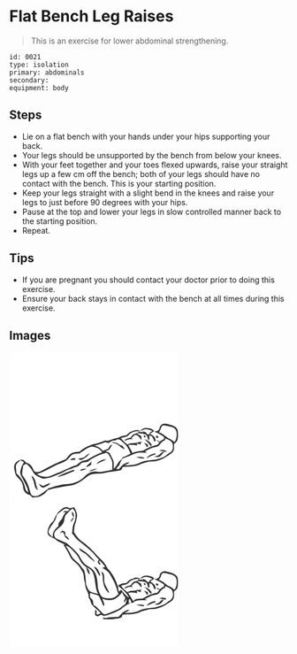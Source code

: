 # Flat Bench Leg Raises
> This is an exercise for lower abdominal strengthening.

``` 
id: 0021 
type: isolation 
primary: abdominals 
secondary:  
equipment: body 
``` 

## Steps

 - Lie on a flat bench with your hands under your hips supporting your back.
 - Your legs should be unsupported by the bench from below your knees.
 - With your feet together and your toes flexed upwards, raise your straight legs up a few cm off the bench; both of your legs should have no contact with the bench. This is your starting position.
 - Keep your legs straight with a slight bend in the knees and raise your legs to just before 90 degrees with your hips.
 - Pause at the top and lower your legs in slow controlled manner back to the starting position.
 - Repeat.

## Tips

 - If you are pregnant you should contact your doctor prior to doing this exercise.
 - Ensure your back stays in contact with the bench at all times during this exercise.

## Images

<svg width="230pt" height="200pt" viewBox="0 0 230 200" xmlns="http://www.w3.org/2000/svg"><g fill="#FFF"><path d="M0 0h230v200H0V0m203.77 103.93c-.53 3.16-4.06 3.75-6.69 4.17 4.53 2 9.17 4.02 13 7.23.02.91.04 1.83.05 2.75-2.25.81-4.15 2.27-6 3.74a30.996 30.996 0 0 0-4.79-2.79c1.25 1.5 2.79 2.7 4.4 3.8-.89 1.09-1.71 2.25-2.69 3.26-2.91.89-5.94 1.36-8.72 2.63.27-.66.82-1.97 1.09-2.62-1.97-3.89-5.77-6.3-9.77-7.7 2.73 2.94 5.85 5.55 7.97 9.01l.56-1.31c-.06 1.28-.13 2.56-.2 3.84l-.13-1.27c-3.87 1.44-7.29 3.78-10.96 5.58-4.71.17-9.43.67-13.73 2.75-1.3-3.88-3.76-7.19-5.81-10.68 4.11-.67 8.24-.23 12.26.71-.14-.74-.4-2.21-.53-2.95 1.75.48 3.5 1.07 5.3 1.39.07-.7.23-2.11.3-2.81.36-.34 1.09-1.03 1.45-1.38-2.99.93-6.04 1.64-9.11 2.25-3.59.31-7.4-.04-10.57 2.03-3.56-2.27-6.36-5.44-9.02-8.67 3.41-1.25 7.68-.98 10.32-3.82 3.69-4.23 9.86-6.26 15.33-5.02-2.17 1.35-4.48 2.47-6.97 3.09-2.61.64-3.89 3.25-5.48 5.17-3.27.71-6.65 1.67-8.89 4.35 4-1.03 7.79-3.18 12.06-2.01-.48-.4-1.43-1.21-1.9-1.61 1.62-1.51 3.02-3.32 4.95-4.45 4.42-.02 6.12 4.37 8.76 7.04-.12-1.83-.26-3.64-.42-5.46-2.06-1.13-4.1-2.3-6.1-3.53 3.79-.37 7.57.2 11.25 1.05 3.66 1.14 3.26 5.71 4.93 8.5 1.47-2.05.9-4.58.7-6.88.82.22 2.45.66 3.27.89 1.69 2.1 2.72 4.6 3.56 7.14.48-.01 1.45-.03 1.93-.05-.35-1.85-.27-3.92-1.44-5.51-1.55-2.14-4.04-3.27-6.16-4.76 1.89-1.17 3.79-2.31 5.65-3.52-2.37-3.46-6.9-4.2-10.79-4.44-3.45-.26-6.41 1.8-8.55 4.32 2.49-.85 4.86-2.13 7.48-2.55 3.25.08 6.32 1.35 9.42 2.21-1.37 1.33-4.23 1.86-3.83 4.37-.91.31-1.84.55-2.77.78-.84-1.12-1.69-2.22-2.52-3.34-1-.27-2.99-.8-3.99-1.06l.37 2.65c-.3-.56-.9-1.66-1.2-2.21-.73.18-2.19.55-2.92.73l-.96-2.43c-4.56-1.83-8.92.64-13.03 2.44-1.71 1.13-2.92 2.87-4.58 4.07-3.51.6-7.25.81-10.23 3-4.37 1.13-8.77 2.21-12.93 3.98-1.87.94-3.96.26-5.92.16-5.36 2.51-11.07 4.03-16.85 5.18-6.18 2.44-12.69 4.87-17.36 9.83-4.21.48-8.79.55-12.41 3.02-2.5 1.99-4.14 4.8-6.27 7.15-11.27 4.5-22.23 9.79-32.79 15.76-2.6 1.69-5.8 2.25-8.83 1.65-2.83-1.39-2.88-5.04-4.76-7.27-1.8-2.76-4.72-4.49-7.82-5.41-1.56-1.64-3.05-4.38-5.73-3.82-5.52.12-10.98 4.95-10.5 10.68.82 5.13 1.64 10.93 5.93 14.45 3.76 3.12 6.1 7.72 6.44 12.6.14 5.02 4.27 9.1 9.06 10.03 1.3 1.17 2.57 2.37 3.83 3.6 2.69-.46 5.45-.53 8.12-1.12 5.08-1.57 9.43-4.91 12.44-9.27 10.34-2.85 21.03-4.78 31.7-6.17 9.18-1.57 16.32-8.09 23.65-13.33 6.81-4.1 14.91-1.6 22.25-3.69 6.52-1.79 13.35-1.9 19.96-3.2 2.36-.33 3.57-2.5 3.78-4.7 7.67-1 15.71.07 22.97-3.15 4.09-2.41 8.91-2.74 13.33-4.28 4.4-.35 8.94-.09 13.12-1.8 6.72-1.83 12.28-6.17 17.97-9.98 3.36-3.17 2.68-8.16 2.47-12.32 6.47-2.95 5.68-10.75 5.34-16.62.05-4.19-3.82-6.73-7.23-8.23-3.76-1.16-7.6-2.59-11.59-2.48-3.52.35-5.59 3.45-6.28 6.64m-20.79 9.51c-1.17 1 .36 3.21 1.68 2.24 1.2-.98-.39-3.2-1.68-2.24m16.74 2.67c1.3 1.64 3.85-.42 1.91-1.76-1.3-1.82-3.74.38-1.91 1.76m-16.86 7.1c.87 1.17 1.79 2.31 2.75 3.42l.91 2.26c.44-.08 1.31-.23 1.74-.3-.03-1-.05-1.99-.07-2.98-1.72-.92-3.52-1.69-5.33-2.4z"/><path d="M203.04 108.89c3.16-2.42 2.13-7.73 5.94-9.28 3.91.11 7.7 1.26 11.49 2.14 3.33.83 6.27 3.62 6.64 7.13.4 4.56.21 9.65-2.88 13.33-2.4-2.1-5-3.96-8.01-5.07-4.5-2.61-8-6.79-13.18-8.25zM211.78 119.48c-.02-.55-.05-1.67-.06-2.22 3.25 1.55 7.21 2.6 9.26 5.82 2.2 4.43 1.78 11.24-3.13 13.67-3.16 1.36-5.05 4.51-8.23 5.79-4.39 1.83-8.96 3.34-13.69 3.95-5.84.44-11.88.83-17.36 3.06-6.63 3.74-14.4 4.13-21.83 4.23 2.31-1.38 4.69-2.65 6.89-4.22-6.26.07-11.35 4.35-14.67 9.31-1.29-.06-2.58-.12-3.87-.19 1.35-1.77 2.75-3.51 4.27-5.14 1.12-2.61 2.21-5.25 3.56-7.76 1.1-1.92 3.58-2.16 5.46-2.94 4.62-1.43 8.98-3.55 13.48-5.31 4.95-1.87 10.25-.8 15.38-.87-.78-.4-2.34-1.22-3.12-1.63 3.73-1.87 7.21-4.38 11.35-5.3 2.97-.94 6.77-.7 8.58-3.73 1.96-2.86 4.31-5.44 7.73-6.52m-8.28 14.22c3.31 1.03 6.76 1.63 10.23 1.7-2.51-3.17-6.73-2.64-10.23-1.7m.49 5.39c-1.99 1.95-4.94 2.07-7.42 3.03 2.45.3 5.07.81 7.44-.06 2.64-1.66 4.33-4.41 6.45-6.62-2.79-.12-4.57 2.01-6.47 3.65m-17.94 5.26c4.03-1.79 7.84-4.13 12.19-5.14.03-.46.1-1.36.13-1.81-4.74.95-9.44 2.84-12.32 6.95m-14.28-1.36c4.09 0 8.25 2.61 12.24.95-3.82-1.9-8.18-2.13-12.24-.95z"/><path d="M144.28 120.11c.83-.52 1.66-1.05 2.49-1.58 4.39-.11 6.67 3.7 9.76 6.08 4.06 3.51 6.13 8.65 8.21 13.46-3.48 1.83-6.99 3.65-10.74 4.88-.59 1-1.18 2-1.77 3.01-4.85 2.88-5.96 9.17-10.53 12.44.12-4.51.88-9.42-1.53-13.51-1.61-2.52-2.62-5.36-4.11-7.93-1.72-.99-3.65-1.5-5.52-2.08 1.67-.7 3.54-1.11 5.01-2.23 1.76-2.09 2.93-4.59 4.17-7.01-3 .58-4.07 3.48-5.41 5.82-2.41.9-4.82 1.77-7.21 2.71-2.68-3.78-6.79-5.89-11.15-7.13 4.8-1.4 9.71-2.56 14.28-4.64 1.63.41 3.26.82 4.9 1.22 2.54-2.32 5.61-3.86 9.15-3.51m-5.84 2.59c2.23.73 4.49 1.38 6.79 1.84 4.11 2.07 6.93 6.47 11.56 7.36-1.1-1.87-2.43-3.58-3.83-5.22-.61-.04-1.83-.14-2.44-.18-3.28-3.02-7.6-4.77-12.08-3.8z"/><path d="M96.48 136.67c5.24-2.59 9.54-7.36 15.55-8.21 5.53.43 11.23 2.73 14.13 7.73-6.58 2.34-12.86 5.5-18.8 9.16-2.8 2.08-6.54 1.58-9.54 3.21-2.28 1.31-4.19 3.15-6.25 4.76-5.14 1.07-9.57 4.09-14.47 5.84-7.36 3.7-15.17 6.34-22.74 9.55-5.85 1.54-11.94.31-16.88-3.11 9.34-2.36 17.38-7.84 26.03-11.84 4.5-2.46 9.85-3.17 13.87-6.5 2.52-1.74 4.24-4.33 6.35-6.49 3.29-3.12 8.18-2.75 12.38-3.1.09-.25.27-.75.37-1m6.36 5.22c-2.6 2.39-6.36 2.21-9.62 2.69 1.42.81 2.82 2.46 4.65 1.81 4.69-1.61 8.39-5.22 11.53-8.93-2.5.96-4.62 2.62-6.56 4.43m-20.24 4.49c2.42.57 4.93.33 7.31-.28-.12-3.89-5.65-1.33-7.31.28z"/><path d="M107.87 147.87c6.88-5.66 15.41-8.53 23.75-11.26 1.46.97 3.4 1.62 3.96 3.47 1.35 3.36 3.95 6.26 4.23 10 .29 3.27-.06 6.56-.02 9.84-3.98.7-7.99 1.27-11.88 2.36-5.29 1.67-10.86-1.16-16.15.49-3.66 1.31-6.96 3.52-9.67 6.29-6.04 6.15-14.51 9.63-23.07 10.14-8.98.25-17.6 3.15-26.06 5.92-.15.2-.43.61-.57.81-4.11 2.63-7.69 6.03-11.96 8.41-2.96 1.88-6.83 1.44-9.88.09-1.84-2.09-2.17-5.03-3-7.59-1.64-7.32-5.29-14-9.91-19.84-.77-4.41 1.21-8.77 1.29-13.19 1.37-.68 2.73-1.36 4.09-2.07 3.85 3 7.05 6.8 9.3 11.13 2.32 5.02 8.25 6.44 12.68 8.98 8.45.15 16.3-3.56 23.96-6.66 4.5-1.63 8.32-4.75 13-5.94 3.45-.9 6.48-2.91 9.99-3.62 3.5-.56 4.5-5 8.02-5.56 2.58-.98 5.85 0 7.9-2.2m10.56 4.16c4.5-2.11 9.12-3.98 13.5-6.31-5.08-.17-10.5 2.12-13.5 6.31m-14.01 4.29c2.45-.75 4.65-2.07 6.82-3.37.08-1.58.17-3.17.29-4.75-1.51 3.52-6.01 4.49-7.11 8.12m-8.58 4.99c3.16-.29 6.25-1.14 9.07-2.62-3.24-.34-7.25-.85-9.07 2.62m12.15.66c2.63-.41 5.18-1.15 7.72-1.89 1.35-.71 2.71-1.38 4.12-1.96-4.15.58-8.32 1.42-11.84 3.85m-42.85 7.8c8.34-1.32 15.94-5.41 23.76-8.43-.83-.56-1.5-1.94-2.67-1.05-7.22 2.72-14.66 5.11-21.09 9.48m-34.82-2.16c.36 1.83.91 3.64 1.71 5.32 2.55 4.78 1.27 11.68 6.74 14.66-.53-2.96-2.18-5.59-2.52-8.58-.57-4.27-2.26-8.86-5.93-11.4m15.63 14.26c-2.03-.86-3.86-2.13-5.88-3.02 1.28 2.45 3.18 4.67 5.9 5.5 3.39-1.86 8.02-2.6 9.78-6.43-3.48.73-6.6 2.48-9.8 3.95z"/><path d="M8.95 155.11c.29-3.7 3.69-5.64 6.02-8.05 1.87.64 3.64 1.52 5.05 2.93-3.29 3.52-4.18 8.29-5.23 12.8-.23 3.93 2.67 6.97 4.06 10.43 2.54 5.69 6.66 11.12 6.76 17.55-1.89-1.82-4.08-3.76-4.18-6.59-1.18-7.88-6.31-14.3-11.84-19.71.1-3.14-.61-6.24-.64-9.36z"/></g><g fill="#333"><path d="M203.77 103.93c.69-3.19 2.76-6.29 6.28-6.64 3.99-.11 7.83 1.32 11.59 2.48 3.41 1.5 7.28 4.04 7.23 8.23.34 5.87 1.13 13.67-5.34 16.62.21 4.16.89 9.15-2.47 12.32-5.69 3.81-11.25 8.15-17.97 9.98-4.18 1.71-8.72 1.45-13.12 1.8-4.42 1.54-9.24 1.87-13.33 4.28-7.26 3.22-15.3 2.15-22.97 3.15-.21 2.2-1.42 4.37-3.78 4.7-6.61 1.3-13.44 1.41-19.96 3.2-7.34 2.09-15.44-.41-22.25 3.69-7.33 5.24-14.47 11.76-23.65 13.33-10.67 1.39-21.36 3.32-31.7 6.17-3.01 4.36-7.36 7.7-12.44 9.27-2.67.59-5.43.66-8.12 1.12-1.26-1.23-2.53-2.43-3.83-3.6-4.79-.93-8.92-5.01-9.06-10.03-.34-4.88-2.68-9.48-6.44-12.6-4.29-3.52-5.11-9.32-5.93-14.45-.48-5.73 4.98-10.56 10.5-10.68 2.68-.56 4.17 2.18 5.73 3.82 3.1.92 6.02 2.65 7.82 5.41 1.88 2.23 1.93 5.88 4.76 7.27 3.03.6 6.23.04 8.83-1.65 10.56-5.97 21.52-11.26 32.79-15.76 2.13-2.35 3.77-5.16 6.27-7.15 3.62-2.47 8.2-2.54 12.41-3.02 4.67-4.96 11.18-7.39 17.36-9.83 5.78-1.15 11.49-2.67 16.85-5.18 1.96.1 4.05.78 5.92-.16 4.16-1.77 8.56-2.85 12.93-3.98 2.98-2.19 6.72-2.4 10.23-3 1.66-1.2 2.87-2.94 4.58-4.07 4.11-1.8 8.47-4.27 13.03-2.44l.96 2.43c.73-.18 2.19-.55 2.92-.73.3.55.9 1.65 1.2 2.21l-.37-2.65c1 .26 2.99.79 3.99 1.06.83 1.12 1.68 2.22 2.52 3.34.93-.23 1.86-.47 2.77-.78-.4-2.51 2.46-3.04 3.83-4.37-3.1-.86-6.17-2.13-9.42-2.21-2.62.42-4.99 1.7-7.48 2.55 2.14-2.52 5.1-4.58 8.55-4.32 3.89.24 8.42.98 10.79 4.44-1.86 1.21-3.76 2.35-5.65 3.52 2.12 1.49 4.61 2.62 6.16 4.76 1.17 1.59 1.09 3.66 1.44 5.51-.48.02-1.45.04-1.93.05-.84-2.54-1.87-5.04-3.56-7.14-.82-.23-2.45-.67-3.27-.89.2 2.3.77 4.83-.7 6.88-1.67-2.79-1.27-7.36-4.93-8.5-3.68-.85-7.46-1.42-11.25-1.05 2 1.23 4.04 2.4 6.1 3.53.16 1.82.3 3.63.42 5.46-2.64-2.67-4.34-7.06-8.76-7.04-1.93 1.13-3.33 2.94-4.95 4.45.47.4 1.42 1.21 1.9 1.61-4.27-1.17-8.06.98-12.06 2.01 2.24-2.68 5.62-3.64 8.89-4.35 1.59-1.92 2.87-4.53 5.48-5.17 2.49-.62 4.8-1.74 6.97-3.09-5.47-1.24-11.64.79-15.33 5.02-2.64 2.84-6.91 2.57-10.32 3.82 2.66 3.23 5.46 6.4 9.02 8.67 3.17-2.07 6.98-1.72 10.57-2.03 3.07-.61 6.12-1.32 9.11-2.25-.36.35-1.09 1.04-1.45 1.38-.07.7-.23 2.11-.3 2.81-1.8-.32-3.55-.91-5.3-1.39.13.74.39 2.21.53 2.95-4.02-.94-8.15-1.38-12.26-.71 2.05 3.49 4.51 6.8 5.81 10.68 4.3-2.08 9.02-2.58 13.73-2.75 3.67-1.8 7.09-4.14 10.96-5.58l.13 1.27c.07-1.28.14-2.56.2-3.84l-.56 1.31c-2.12-3.46-5.24-6.07-7.97-9.01 4 1.4 7.8 3.81 9.77 7.7-.27.65-.82 1.96-1.09 2.62 2.78-1.27 5.81-1.74 8.72-2.63.98-1.01 1.8-2.17 2.69-3.26-1.61-1.1-3.15-2.3-4.4-3.8 1.68.78 3.27 1.72 4.79 2.79 1.85-1.47 3.75-2.93 6-3.74-.01-.92-.03-1.84-.05-2.75-3.83-3.21-8.47-5.23-13-7.23 2.63-.42 6.16-1.01 6.69-4.17m-.73 4.96c5.18 1.46 8.68 5.64 13.18 8.25 3.01 1.11 5.61 2.97 8.01 5.07 3.09-3.68 3.28-8.77 2.88-13.33-.37-3.51-3.31-6.3-6.64-7.13-3.79-.88-7.58-2.03-11.49-2.14-3.81 1.55-2.78 6.86-5.94 9.28m8.74 10.59c-3.42 1.08-5.77 3.66-7.73 6.52-1.81 3.03-5.61 2.79-8.58 3.73-4.14.92-7.62 3.43-11.35 5.3.78.41 2.34 1.23 3.12 1.63-5.13.07-10.43-1-15.38.87-4.5 1.76-8.86 3.88-13.48 5.31-1.88.78-4.36 1.02-5.46 2.94-1.35 2.51-2.44 5.15-3.56 7.76-1.52 1.63-2.92 3.37-4.27 5.14 1.29.07 2.58.13 3.87.19 3.32-4.96 8.41-9.24 14.67-9.31-2.2 1.57-4.58 2.84-6.89 4.22 7.43-.1 15.2-.49 21.83-4.23 5.48-2.23 11.52-2.62 17.36-3.06 4.73-.61 9.3-2.12 13.69-3.95 3.18-1.28 5.07-4.43 8.23-5.79 4.91-2.43 5.33-9.24 3.13-13.67-2.05-3.22-6.01-4.27-9.26-5.82.01.55.04 1.67.06 2.22m-67.5.63c-3.54-.35-6.61 1.19-9.15 3.51-1.64-.4-3.27-.81-4.9-1.22-4.57 2.08-9.48 3.24-14.28 4.64 4.36 1.24 8.47 3.35 11.15 7.13 2.39-.94 4.8-1.81 7.21-2.71 1.34-2.34 2.41-5.24 5.41-5.82-1.24 2.42-2.41 4.92-4.17 7.01-1.47 1.12-3.34 1.53-5.01 2.23 1.87.58 3.8 1.09 5.52 2.08 1.49 2.57 2.5 5.41 4.11 7.93 2.41 4.09 1.65 9 1.53 13.51 4.57-3.27 5.68-9.56 10.53-12.44.59-1.01 1.18-2.01 1.77-3.01 3.75-1.23 7.26-3.05 10.74-4.88-2.08-4.81-4.15-9.95-8.21-13.46-3.09-2.38-5.37-6.19-9.76-6.08-.83.53-1.66 1.06-2.49 1.58m-47.8 16.56c-.1.25-.28.75-.37 1-4.2.35-9.09-.02-12.38 3.1-2.11 2.16-3.83 4.75-6.35 6.49-4.02 3.33-9.37 4.04-13.87 6.5-8.65 4-16.69 9.48-26.03 11.84 4.94 3.42 11.03 4.65 16.88 3.11 7.57-3.21 15.38-5.85 22.74-9.55 4.9-1.75 9.33-4.77 14.47-5.84 2.06-1.61 3.97-3.45 6.25-4.76 3-1.63 6.74-1.13 9.54-3.21 5.94-3.66 12.22-6.82 18.8-9.16-2.9-5-8.6-7.3-14.13-7.73-6.01.85-10.31 5.62-15.55 8.21m11.39 11.2c-2.05 2.2-5.32 1.22-7.9 2.2-3.52.56-4.52 5-8.02 5.56-3.51.71-6.54 2.72-9.99 3.62-4.68 1.19-8.5 4.31-13 5.94-7.66 3.1-15.51 6.81-23.96 6.66-4.43-2.54-10.36-3.96-12.68-8.98-2.25-4.33-5.45-8.13-9.3-11.13-1.36.71-2.72 1.39-4.09 2.07-.08 4.42-2.06 8.78-1.29 13.19 4.62 5.84 8.27 12.52 9.91 19.84.83 2.56 1.16 5.5 3 7.59 3.05 1.35 6.92 1.79 9.88-.09 4.27-2.38 7.85-5.78 11.96-8.41.14-.2.42-.61.57-.81 8.46-2.77 17.08-5.67 26.06-5.92 8.56-.51 17.03-3.99 23.07-10.14 2.71-2.77 6.01-4.98 9.67-6.29 5.29-1.65 10.86 1.18 16.15-.49 3.89-1.09 7.9-1.66 11.88-2.36-.04-3.28.31-6.57.02-9.84-.28-3.74-2.88-6.64-4.23-10-.56-1.85-2.5-2.5-3.96-3.47-8.34 2.73-16.87 5.6-23.75 11.26m-98.92 7.24c.03 3.12.74 6.22.64 9.36 5.53 5.41 10.66 11.83 11.84 19.71.1 2.83 2.29 4.77 4.18 6.59-.1-6.43-4.22-11.86-6.76-17.55-1.39-3.46-4.29-6.5-4.06-10.43 1.05-4.51 1.94-9.28 5.23-12.8-1.41-1.41-3.18-2.29-5.05-2.93-2.33 2.41-5.73 4.35-6.02 8.05z"/><path d="M182.98 113.44c1.29-.96 2.88 1.26 1.68 2.24-1.32.97-2.85-1.24-1.68-2.24zM199.72 116.11c-1.83-1.38.61-3.58 1.91-1.76 1.94 1.34-.61 3.4-1.91 1.76zM138.44 122.7c4.48-.97 8.8.78 12.08 3.8.61.04 1.83.14 2.44.18 1.4 1.64 2.73 3.35 3.83 5.22-4.63-.89-7.45-5.29-11.56-7.36-2.3-.46-4.56-1.11-6.79-1.84zM182.86 123.21c1.81.71 3.61 1.48 5.33 2.4.02.99.04 1.98.07 2.98-.43.07-1.3.22-1.74.3l-.91-2.26c-.96-1.11-1.88-2.25-2.75-3.42zM203.5 133.7c3.5-.94 7.72-1.47 10.23 1.7-3.47-.07-6.92-.67-10.23-1.7zM203.99 139.09c1.9-1.64 3.68-3.77 6.47-3.65-2.12 2.21-3.81 4.96-6.45 6.62-2.37.87-4.99.36-7.44.06 2.48-.96 5.43-1.08 7.42-3.03zM186.05 144.35c2.88-4.11 7.58-6 12.32-6.95-.03.45-.1 1.35-.13 1.81-4.35 1.01-8.16 3.35-12.19 5.14zM102.84 141.89c1.94-1.81 4.06-3.47 6.56-4.43-3.14 3.71-6.84 7.32-11.53 8.93-1.83.65-3.23-1-4.65-1.81 3.26-.48 7.02-.3 9.62-2.69zM171.77 142.99c4.06-1.18 8.42-.95 12.24.95-3.99 1.66-8.15-.95-12.24-.95zM82.6 146.38c1.66-1.61 7.19-4.17 7.31-.28-2.38.61-4.89.85-7.31.28zM118.43 152.03c3-4.19 8.42-6.48 13.5-6.31-4.38 2.33-9 4.2-13.5 6.31zM104.42 156.32c1.1-3.63 5.6-4.6 7.11-8.12-.12 1.58-.21 3.17-.29 4.75-2.17 1.3-4.37 2.62-6.82 3.37zM95.84 161.31c1.82-3.47 5.83-2.96 9.07-2.62-2.82 1.48-5.91 2.33-9.07 2.62zM107.99 161.97c3.52-2.43 7.69-3.27 11.84-3.85-1.41.58-2.77 1.25-4.12 1.96-2.54.74-5.09 1.48-7.72 1.89zM65.14 169.77c6.43-4.37 13.87-6.76 21.09-9.48 1.17-.89 1.84.49 2.67 1.05-7.82 3.02-15.42 7.11-23.76 8.43zM30.32 167.61c3.67 2.54 5.36 7.13 5.93 11.4.34 2.99 1.99 5.62 2.52 8.58-5.47-2.98-4.19-9.88-6.74-14.66-.8-1.68-1.35-3.49-1.71-5.32zM45.95 181.87c3.2-1.47 6.32-3.22 9.8-3.95-1.76 3.83-6.39 4.57-9.78 6.43-2.72-.83-4.62-3.05-5.9-5.5 2.02.89 3.85 2.16 5.88 3.02z"/></g></svg>
<svg width="230pt" height="200pt" viewBox="0 0 230 200" xmlns="http://www.w3.org/2000/svg"><g fill="#FFF"><path d="M0 0h230v200H0V0m68.88 14.84C64.25 18.3 62.47 24.1 59.91 29c-4.91 4.13-8.45 10.46-7.78 16.96 1.54 4.94 7.47 5.06 10.77 8.22 3.85 3.29 8.73 4.8 13.15 7.1l-2.65-.12c3.74 5.28 6.86 10.98 9.57 16.85 2.37 4.49 6.89 7.11 10.34 10.65 2.24 2.8 4.07 5.91 5.94 8.97 2.53 4.03 1.59 9.05 2.94 13.45.73 2.3.9 4.72 1.24 7.1.8 4.97 5.19 9.09 4.11 14.35 2.1 2.4 2.76 5.5 3.69 8.44 3.41 5.24 9.17 8.25 12.81 13.33-1.78.84-3.64 1.51-5.62 1.57.03-1.56.11-3.11.23-4.66-.61-.69-1.22-1.37-1.84-2.05-.24 2.56-.36 5.14-.12 7.7 1.12.51 2.24 1.03 3.36 1.55 2.26-.83 5.41-3.76 7.22-.69 4.84.05 9.18-2.26 13.68-3.73 3.78-1.27 7.23-3.34 10.72-5.23 3.9-3.61 8.41-6.93 13.63-8.28-.78 0-2.34-.02-3.12-.03.09-1.81-.22-3.72.44-5.46 2.66-.38 2.4 3.44 3.36 5.16.62-.06 1.86-.17 2.48-.23.3-.4.91-1.19 1.21-1.59 5.42-2.83 11.67-1.48 17.5-1.87-.8-.34-2.41-1.04-3.22-1.38 3.97-1.88 7.59-4.62 11.98-5.48 2.62-.85 5.96-.53 7.69-3.07 2.18-2.93 4.35-6.03 8.13-6.95-.01-.59-.04-1.78-.05-2.38 3.99 1.87 9.59 3.51 10.23 8.65 1.41 4.99-1.19 10.54-6.24 12.08-4.76 5.35-12.04 7-18.77 8.45-5.99.46-12.14.83-17.83 2.9-6.72 3.99-14.73 4.4-22.35 4.48 2.2-1.32 4.76-2.19 6.43-4.23-6.21.18-10.77 4.74-14.35 9.28-5.28.78-10.72.02-15.94 1.37-2.34.7-4.97.58-6.66-1.37l1.6 1.7c-.7.16-2.1.47-2.8.63.74-.09 2.21-.26 2.94-.34l-.5 1.39c5.52-.31 11.08.99 16.51-.48 3.54-.37 9.98-.34 9.42-5.49 8.04-1.14 16.55.11 24.08-3.57 3.53-2.33 7.95-2.09 11.75-3.77 4.58-.73 9.41-.01 13.8-1.93 6.76-1.8 12.26-6.23 18.02-9.96 3.5-3.29 2.55-8.43 2.62-12.73 3-1.24 5.03-4 5.21-7.27.08-4.04.6-8.29-.73-12.19-3.34-5.03-9.73-6.2-15.22-7.36-3.86-1.04-8.25 1.53-8.84 5.57-.26 3.65-4.04 4.89-7.15 5.01 4.56 2.01 9.19 4.07 13.11 7.2.06 1.21.11 2.42.16 3.63l-.51-1.15c-1.92 1.37-3.8 2.79-5.64 4.26-1.24-1.21-2.68-2.18-4.3-2.78.84 1.7 2.36 2.75 4.1 3.4-.99 1.28-1.94 2.57-2.9 3.86-2.99.2-5.89 1.03-8.57 2.35.24-.68.71-2.03.95-2.7-1.75-3.98-5.67-6.21-9.57-7.66 2.57 3.05 5.89 5.44 7.77 9.03l.64-1.38c-.06 1.3-.12 2.59-.19 3.89l.01-1.31c-3.78 1.36-7.2 3.42-10.61 5.49-4.23 1.02-10.33-.82-12.88 3.81-2.09-4.01-4.82-7.63-7.16-11.48 4.11-1.03 8.27-.36 12.33.5-.15-.74-.46-2.22-.61-2.97 1.87.57 3.76 1.13 5.65 1.64-.08-.71-.25-2.13-.34-2.83.43-.4 1.29-1.2 1.72-1.59-2.21.98-4.57 1.38-6.98 1.49-3.95 2-8.87-.17-12.43 2.93-3.48-2.37-7-5.11-8.86-8.99 3.39-1.02 7.58-.77 10.07-3.7 3.46-4.04 9.25-5.85 14.44-5.1-1.34 1.69-3.08 2.96-5.32 2.99-3.11.25-4.63 3.3-6.34 5.48-3.18.62-6.47 1.5-8.74 4 2.29.43 4.12-1.13 6.12-1.87 1.91-.36 3.83.17 5.73.33l-1.84-1.76c2.08-1.67 3.91-5.6 7.13-3.91 3.21.71 3.83 4.7 6.67 6.1-.19-1.71-.41-3.42-.66-5.12a94.782 94.782 0 0 1-5.5-3.27c3.61-.71 7.21.17 10.74.85 3.6 1.06 3.27 5.44 4.71 8.22 2.37-1.48.89-4.36.94-6.5.78.16 2.33.49 3.11.65 1.82 2.09 2.91 4.65 3.65 7.29.47.01 1.4.01 1.87.01.57-4.47-2.65-7.82-6.41-9.59-1.32-2.67 4.69-2.31 4.11-5.11-1.64-2.23-4.71-2.56-7.21-3.27-3.93-.89-9.41-.16-11 4.14 2.23-1 4.34-2.61 6.88-2.69 3.28.12 6.49 1.12 9.34 2.71-1.62.94-4.2 1.26-4.21 3.63-1.67 2.37-3.96-.87-4.99-2.28-1-.3-2.99-.91-3.98-1.22l.4 2.64-1.07-1.91c-1.5.11-2.99.21-4.49.3l1.56-1.72c-3.05-.91-6.57-2.21-9.24.3-4.11.3-6.91 3.21-9.53 6.05-4 .01-8.15.73-11.09 3.68 5.53 4.76 11.91 9.08 14.86 16.03-4.28-2.56-7.57-6.5-10.42-10.51-1.28.31-2.05 1.33-3 2.08-1.52-1.87-.79-4.58-1.61-6.75-2.36-7.17-5.53-14.19-10.21-20.16-1.73-2.24-3.98-4.09-5.18-6.7-2.67-5.99-8.05-10.01-12.46-14.64-6.53-7.83-14.01-14.96-22.46-20.68-3.85-3.39-7.05-7.45-9.5-11.96.73-3.47.35-7.15 1.69-10.49 1.33-3.25 1.96-6.73 2.51-10.18.77-4.53-1.64-8.73-3.76-12.54-2.06.38-4.12.8-6.17 1.25-1.58-.71-3.13-1.93-4.96-1.62-3.31.21-5.67 2.78-8.12 4.7m114.08 98.52c-1.03.99.34 3.32 1.68 2.44 1.06-1-.32-3.31-1.68-2.44m16.8 2.76c1.33 1.65 3.87-.31 1.84-1.7-1.33-1.91-3.78.33-1.84 1.7m-16.76 7.2c.78 1.13 1.64 2.21 2.54 3.25l.92 2.25c.45-.04 1.34-.13 1.79-.17-.01-.97-.02-1.94-.02-2.91-1.64-1.01-3.38-1.86-5.23-2.42m20.8 10.71c2.41.5 4.83.98 7.27 1.37 1.4 1.29 2.7-1.86.89-1.74-2.64-1.14-5.68-1.13-8.16.37m-1.34 6.28c-1.83.7-3.76 1.06-5.63 1.63 1.36.32 2.74.7 4.15.64 4.42.34 6.83-4.13 9.1-7.16-3.39.04-5.03 3.28-7.62 4.89m-16.26 3.78c4.13-1.36 7.69-4.06 12.04-4.86l.2-1.76c-4.7.8-9.32 2.67-12.24 6.62m-14.28-.98c3.51.22 6.92 1.15 10.39 1.68.24-.37.72-1.1.96-1.47-3.7-1.08-7.66-1.62-11.35-.21z"/><path d="M74.9 12.68c2.31-1.42 4.93.16 7.17.92-1.1.78-2.2 1.56-3.31 2.33-2.22-1.01-4.5-.89-5.74 1.57 1.05-.18 3.15-.55 4.21-.73-2.81 2.63-4.22 6.19-5.81 9.58-2.47 2.67-5.64 5.58-4.65 9.61-4.49 3.57-8.83 8.79-7.57 14.95-2.61-2.11-6.55-4.61-5.74-8.51 1.64-5.17 5.82-8.98 8.29-13.73 1.67-2.59 2.36-5.59 3.18-8.52 3.2-2.63 6.43-5.29 9.97-7.47z"/><path d="M77.69 19.69c2.78-2.45 4.89-5.64 8.1-7.59 5.85 4.12 4.6 12.42 2.68 18.28-2.73 4.78-2.71 10.41-3.17 15.74 2.93 2.6 4.56 6.36 7.68 8.78 7.21 5.72 14.71 11.18 21.11 17.83 2.51 2.92 4.87 5.96 7.62 8.66-.58.99-1.17 1.98-1.76 2.97.85 1.5 1.34 3.42 3.03 4.23 1.92-1.24-.76-3.28-1.19-4.63.33-.42.67-.83 1.02-1.24 2.52 2.85 5.47 5.34 7.28 8.76-1.26.29-2.52.59-3.78.91 3.23 2.37 7.18 4.06 9.48 7.49 2.94 5.24 6.34 10.25 8.34 15.96 1.64 4 2.31 8.33 4.18 12.25-2.93 2.73-6.24 5.82-10.52 5.78-4.14 0-8.77.19-12.3-2.31-2.74-3.21-4.25-7.38-5.11-11.47-.76-7.57-.51-15.7-4.82-22.36-3.26-5.99-10.9-7.12-14.84-12.46-3.03-3.19-4.49-7.42-6.94-10.99-4.83-5.51-10.15-10.55-15.85-15.15-4.53-2.17-9.14-4.22-13.79-6.13-3.08-1.33-3.65-5.27-2.7-8.16 2.9-5.81 10.41-7.88 12.45-14.25 1.49-3.56.73-8.11 3.8-10.9m7.25-3.08c.33 2.58.24 5.8 2.97 7.14-.69-2.38.13-6.3-2.97-7.14m-1.93 13.55c2.6-1.09 3.84-3.67 4.84-6.13-2.55 1.1-3.59 3.87-4.84 6.13M71.5 42.39c-1.09 1.11-1.92 2.44-2.61 3.83.84-.67 1.65-1.35 2.46-2.05 3.3-.27 3.34 4.43 4.51 6.63 1.67 1.35 3.29 2.77 4.98 4.1.29-3.03-2.24-4.47-4.5-5.79-.14-1.81-.31-3.62-.58-5.42-1.28-.23-2.4-.88-3.44-1.61l-.82.31m23.38 23.47c.59 3.46 4.01 4.9 6.64 6.6 4.94 2.81 7.9 8.09 13.1 10.54.03.49.1 1.46.13 1.95.23-.47.67-1.4.89-1.86-3.59-3.98-7.12-8.09-11.39-11.36-3.09-2.01-6.22-3.95-9.37-5.87m20.05 25.17c2.39 4.23 5.49 8.05 7.43 12.57 1.89-1.63.24-3.82-.46-5.56-1.54-2.9-3.28-6.62-6.97-7.01m10.11 6.61c.9 2.99 2.03 5.96 1.92 9.15.15 7.48 2.62 15.77 8.9 20.35-1.65-6.3-7.28-11.23-6.97-18.1-.09-3.98.77-9.57-3.85-11.4z"/><path d="M76.5 62.37c2.74.52 5.15 1.99 7.07 3.99 4.12 4.29 8.82 8.28 11.35 13.8 1.55 3.52 3.76 6.74 6.75 9.2 3.54 3.18 8.9 4.21 11.37 8.56 4.51 9.45 2.67 20.59 7.39 29.99-4.01-1.32-8.6-1.56-11.95-4.36-2.04-2.55-3.31-5.67-4.28-8.77-.35-5.96-.66-11.98-2.16-17.79-.89-2.24-3-3.68-4.16-5.77-3.33-5.93-10.35-8.66-13.41-14.83-2.33-4.85-4.87-9.61-7.97-14.02m27.62 29.38c1.37 3.3 1.87 7.72 5.08 9.8-.15-3.75-1.44-8.04-5.08-9.8zM206.92 100.96c2.37-2.63 6.1-.61 9.01-.28 4.44.66 9.87 2.28 11.03 7.28.51 4.8.77 10.61-2.95 14.28-2.33-2.61-5.38-4.2-8.58-5.48-4.07-2.86-7.63-6.53-12.57-7.94 2.58-1.92 3.04-5.05 4.06-7.86z"/><path d="M109.71 126.64c3.28 1.02 6.59 1.93 9.85 2.99 2.59.73 3.14 3.64 4.26 5.71 1.48 2.84 2.78 5.76 3.73 8.82l1.55-1.11c0-3.11-1.96-5.73-2.77-8.65 5.27 2.07 11.43 2.83 16.79.67 3.79-2.58 7.6-5.49 10.01-9.48 1.36 2.61 2.37 5.53 4.69 7.5-1.03 1.98-2.05 3.99-2.42 6.22 1.89-1.26 3.28-3.07 4.51-4.94-.83 2.59-1.55 5.22-2.47 7.78-3.99 1.87-6.77 5.61-10.94 7.15-5.47 2.11-10.74 4.91-16.48 6.25-3.08.12-4.6-3.2-6.63-4.97-2.85-2.53-5-6.17-8.79-7.39-.73-2.16-.77-4.45-1.23-6.65-1.17-1.59-2.66-2.9-3.99-4.35.22-1.84.33-3.69.33-5.55z"/></g><g fill="#333"><path d="M68.88 14.84c2.45-1.92 4.81-4.49 8.12-4.7 1.83-.31 3.38.91 4.96 1.62 2.05-.45 4.11-.87 6.17-1.25 2.12 3.81 4.53 8.01 3.76 12.54-.55 3.45-1.18 6.93-2.51 10.18-1.34 3.34-.96 7.02-1.69 10.49 2.45 4.51 5.65 8.57 9.5 11.96 8.45 5.72 15.93 12.85 22.46 20.68 4.41 4.63 9.79 8.65 12.46 14.64 1.2 2.61 3.45 4.46 5.18 6.7 4.68 5.97 7.85 12.99 10.21 20.16.82 2.17.09 4.88 1.61 6.75.95-.75 1.72-1.77 3-2.08 2.85 4.01 6.14 7.95 10.42 10.51-2.95-6.95-9.33-11.27-14.86-16.03 2.94-2.95 7.09-3.67 11.09-3.68 2.62-2.84 5.42-5.75 9.53-6.05 2.67-2.51 6.19-1.21 9.24-.3l-1.56 1.72c1.5-.09 2.99-.19 4.49-.3l1.07 1.91-.4-2.64c.99.31 2.98.92 3.98 1.22 1.03 1.41 3.32 4.65 4.99 2.28.01-2.37 2.59-2.69 4.21-3.63-2.85-1.59-6.06-2.59-9.34-2.71-2.54.08-4.65 1.69-6.88 2.69 1.59-4.3 7.07-5.03 11-4.14 2.5.71 5.57 1.04 7.21 3.27.58 2.8-5.43 2.44-4.11 5.11 3.76 1.77 6.98 5.12 6.41 9.59-.47 0-1.4 0-1.87-.01-.74-2.64-1.83-5.2-3.65-7.29-.78-.16-2.33-.49-3.11-.65-.05 2.14 1.43 5.02-.94 6.5-1.44-2.78-1.11-7.16-4.71-8.22-3.53-.68-7.13-1.56-10.74-.85 1.79 1.15 3.63 2.24 5.5 3.27.25 1.7.47 3.41.66 5.12-2.84-1.4-3.46-5.39-6.67-6.1-3.22-1.69-5.05 2.24-7.13 3.91l1.84 1.76c-1.9-.16-3.82-.69-5.73-.33-2 .74-3.83 2.3-6.12 1.87 2.27-2.5 5.56-3.38 8.74-4 1.71-2.18 3.23-5.23 6.34-5.48 2.24-.03 3.98-1.3 5.32-2.99-5.19-.75-10.98 1.06-14.44 5.1-2.49 2.93-6.68 2.68-10.07 3.7 1.86 3.88 5.38 6.62 8.86 8.99 3.56-3.1 8.48-.93 12.43-2.93 2.41-.11 4.77-.51 6.98-1.49-.43.39-1.29 1.19-1.72 1.59.09.7.26 2.12.34 2.83-1.89-.51-3.78-1.07-5.65-1.64.15.75.46 2.23.61 2.97-4.06-.86-8.22-1.53-12.33-.5 2.34 3.85 5.07 7.47 7.16 11.48 2.55-4.63 8.65-2.79 12.88-3.81 3.41-2.07 6.83-4.13 10.61-5.49l-.01 1.31c.07-1.3.13-2.59.19-3.89l-.64 1.38c-1.88-3.59-5.2-5.98-7.77-9.03 3.9 1.45 7.82 3.68 9.57 7.66-.24.67-.71 2.02-.95 2.7 2.68-1.32 5.58-2.15 8.57-2.35.96-1.29 1.91-2.58 2.9-3.86-1.74-.65-3.26-1.7-4.1-3.4 1.62.6 3.06 1.57 4.3 2.78 1.84-1.47 3.72-2.89 5.64-4.26l.51 1.15c-.05-1.21-.1-2.42-.16-3.63-3.92-3.13-8.55-5.19-13.11-7.2 3.11-.12 6.89-1.36 7.15-5.01.59-4.04 4.98-6.61 8.84-5.57 5.49 1.16 11.88 2.33 15.22 7.36 1.33 3.9.81 8.15.73 12.19-.18 3.27-2.21 6.03-5.21 7.27-.07 4.3.88 9.44-2.62 12.73-5.76 3.73-11.26 8.16-18.02 9.96-4.39 1.92-9.22 1.2-13.8 1.93-3.8 1.68-8.22 1.44-11.75 3.77-7.53 3.68-16.04 2.43-24.08 3.57.56 5.15-5.88 5.12-9.42 5.49-5.43 1.47-10.99.17-16.51.48l.5-1.39c-.73.08-2.2.25-2.94.34.7-.16 2.1-.47 2.8-.63l-1.6-1.7c1.69 1.95 4.32 2.07 6.66 1.37 5.22-1.35 10.66-.59 15.94-1.37 3.58-4.54 8.14-9.1 14.35-9.28-1.67 2.04-4.23 2.91-6.43 4.23 7.62-.08 15.63-.49 22.35-4.48 5.69-2.07 11.84-2.44 17.83-2.9 6.73-1.45 14.01-3.1 18.77-8.45 5.05-1.54 7.65-7.09 6.24-12.08-.64-5.14-6.24-6.78-10.23-8.65.01.6.04 1.79.05 2.38-3.78.92-5.95 4.02-8.13 6.95-1.73 2.54-5.07 2.22-7.69 3.07-4.39.86-8.01 3.6-11.98 5.48.81.34 2.42 1.04 3.22 1.38-5.83.39-12.08-.96-17.5 1.87-.3.4-.91 1.19-1.21 1.59-.62.06-1.86.17-2.48.23-.96-1.72-.7-5.54-3.36-5.16-.66 1.74-.35 3.65-.44 5.46.78.01 2.34.03 3.12.03-5.22 1.35-9.73 4.67-13.63 8.28-3.49 1.89-6.94 3.96-10.72 5.23-4.5 1.47-8.84 3.78-13.68 3.73-1.81-3.07-4.96-.14-7.22.69-1.12-.52-2.24-1.04-3.36-1.55-.24-2.56-.12-5.14.12-7.7.62.68 1.23 1.36 1.84 2.05-.12 1.55-.2 3.1-.23 4.66 1.98-.06 3.84-.73 5.62-1.57-3.64-5.08-9.4-8.09-12.81-13.33-.93-2.94-1.59-6.04-3.69-8.44 1.08-5.26-3.31-9.38-4.11-14.35-.34-2.38-.51-4.8-1.24-7.1-1.35-4.4-.41-9.42-2.94-13.45-1.87-3.06-3.7-6.17-5.94-8.97-3.45-3.54-7.97-6.16-10.34-10.65-2.71-5.87-5.83-11.57-9.57-16.85l2.65.12c-4.42-2.3-9.3-3.81-13.15-7.1-3.3-3.16-9.23-3.28-10.77-8.22-.67-6.5 2.87-12.83 7.78-16.96 2.56-4.9 4.34-10.7 8.97-14.16m6.02-2.16c-3.54 2.18-6.77 4.84-9.97 7.47-.82 2.93-1.51 5.93-3.18 8.52-2.47 4.75-6.65 8.56-8.29 13.73-.81 3.9 3.13 6.4 5.74 8.51-1.26-6.16 3.08-11.38 7.57-14.95-.99-4.03 2.18-6.94 4.65-9.61 1.59-3.39 3-6.95 5.81-9.58-1.06.18-3.16.55-4.21.73 1.24-2.46 3.52-2.58 5.74-1.57 1.11-.77 2.21-1.55 3.31-2.33-2.24-.76-4.86-2.34-7.17-.92m2.79 7.01c-3.07 2.79-2.31 7.34-3.8 10.9-2.04 6.37-9.55 8.44-12.45 14.25-.95 2.89-.38 6.83 2.7 8.16 4.65 1.91 9.26 3.96 13.79 6.13 5.7 4.6 11.02 9.64 15.85 15.15 2.45 3.57 3.91 7.8 6.94 10.99 3.94 5.34 11.58 6.47 14.84 12.46 4.31 6.66 4.06 14.79 4.82 22.36.86 4.09 2.37 8.26 5.11 11.47 3.53 2.5 8.16 2.31 12.3 2.31 4.28.04 7.59-3.05 10.52-5.78-1.87-3.92-2.54-8.25-4.18-12.25-2-5.71-5.4-10.72-8.34-15.96-2.3-3.43-6.25-5.12-9.48-7.49 1.26-.32 2.52-.62 3.78-.91-1.81-3.42-4.76-5.91-7.28-8.76-.35.41-.69.82-1.02 1.24.43 1.35 3.11 3.39 1.19 4.63-1.69-.81-2.18-2.73-3.03-4.23.59-.99 1.18-1.98 1.76-2.97-2.75-2.7-5.11-5.74-7.62-8.66-6.4-6.65-13.9-12.11-21.11-17.83-3.12-2.42-4.75-6.18-7.68-8.78.46-5.33.44-10.96 3.17-15.74 1.92-5.86 3.17-14.16-2.68-18.28-3.21 1.95-5.32 5.14-8.1 7.59M76.5 62.37c3.1 4.41 5.64 9.17 7.97 14.02 3.06 6.17 10.08 8.9 13.41 14.83 1.16 2.09 3.27 3.53 4.16 5.77 1.5 5.81 1.81 11.83 2.16 17.79.97 3.1 2.24 6.22 4.28 8.77 3.35 2.8 7.94 3.04 11.95 4.36-4.72-9.4-2.88-20.54-7.39-29.99-2.47-4.35-7.83-5.38-11.37-8.56-2.99-2.46-5.2-5.68-6.75-9.2-2.53-5.52-7.23-9.51-11.35-13.8-1.92-2-4.33-3.47-7.07-3.99m130.42 38.59c-1.02 2.81-1.48 5.94-4.06 7.86 4.94 1.41 8.5 5.08 12.57 7.94 3.2 1.28 6.25 2.87 8.58 5.48 3.72-3.67 3.46-9.48 2.95-14.28-1.16-5-6.59-6.62-11.03-7.28-2.91-.33-6.64-2.35-9.01.28m-97.21 25.68c0 1.86-.11 3.71-.33 5.55 1.33 1.45 2.82 2.76 3.99 4.35.46 2.2.5 4.49 1.23 6.65 3.79 1.22 5.94 4.86 8.79 7.39 2.03 1.77 3.55 5.09 6.63 4.97 5.74-1.34 11.01-4.14 16.48-6.25 4.17-1.54 6.95-5.28 10.94-7.15.92-2.56 1.64-5.19 2.47-7.78-1.23 1.87-2.62 3.68-4.51 4.94.37-2.23 1.39-4.24 2.42-6.22-2.32-1.97-3.33-4.89-4.69-7.5-2.41 3.99-6.22 6.9-10.01 9.48-5.36 2.16-11.52 1.4-16.79-.67.81 2.92 2.77 5.54 2.77 8.65l-1.55 1.11c-.95-3.06-2.25-5.98-3.73-8.82-1.12-2.07-1.67-4.98-4.26-5.71-3.26-1.06-6.57-1.97-9.85-2.99z"/><path d="M84.94 16.61c3.1.84 2.28 4.76 2.97 7.14-2.73-1.34-2.64-4.56-2.97-7.14zM83.01 30.16c1.25-2.26 2.29-5.03 4.84-6.13-1 2.46-2.24 5.04-4.84 6.13zM71.5 42.39l.82-.31c1.04.73 2.16 1.38 3.44 1.61.27 1.8.44 3.61.58 5.42 2.26 1.32 4.79 2.76 4.5 5.79-1.69-1.33-3.31-2.75-4.98-4.1-1.17-2.2-1.21-6.9-4.51-6.63-.81.7-1.62 1.38-2.46 2.05.69-1.39 1.52-2.72 2.61-3.83zM94.88 65.86c3.15 1.92 6.28 3.86 9.37 5.87 4.27 3.27 7.8 7.38 11.39 11.36-.22.46-.66 1.39-.89 1.86-.03-.49-.1-1.46-.13-1.95-5.2-2.45-8.16-7.73-13.1-10.54-2.63-1.7-6.05-3.14-6.64-6.6zM114.93 91.03c3.69.39 5.43 4.11 6.97 7.01.7 1.74 2.35 3.93.46 5.56-1.94-4.52-5.04-8.34-7.43-12.57zM104.12 91.75c3.64 1.76 4.93 6.05 5.08 9.8-3.21-2.08-3.71-6.5-5.08-9.8zM125.04 97.64c4.62 1.83 3.76 7.42 3.85 11.4-.31 6.87 5.32 11.8 6.97 18.1-6.28-4.58-8.75-12.87-8.9-20.35.11-3.19-1.02-6.16-1.92-9.15zM182.96 113.36c1.36-.87 2.74 1.44 1.68 2.44-1.34.88-2.71-1.45-1.68-2.44zM199.76 116.12c-1.94-1.37.51-3.61 1.84-1.7 2.03 1.39-.51 3.35-1.84 1.7zM183 123.32c1.85.56 3.59 1.41 5.23 2.42 0 .97.01 1.94.02 2.91-.45.04-1.34.13-1.79.17l-.92-2.25c-.9-1.04-1.76-2.12-2.54-3.25zM203.8 134.03c2.48-1.5 5.52-1.51 8.16-.37 1.81-.12.51 3.03-.89 1.74-2.44-.39-4.86-.87-7.27-1.37z"/><path d="M202.46 140.31c2.59-1.61 4.23-4.85 7.62-4.89-2.27 3.03-4.68 7.5-9.1 7.16-1.41.06-2.79-.32-4.15-.64 1.87-.57 3.8-.93 5.63-1.63zM186.2 144.09c2.92-3.95 7.54-5.82 12.24-6.62l-.2 1.76c-4.35.8-7.91 3.5-12.04 4.86zM171.92 143.11c3.69-1.41 7.65-.87 11.35.21-.24.37-.72 1.1-.96 1.47-3.47-.53-6.88-1.46-10.39-1.68z"/></g></svg>